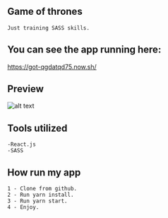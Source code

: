 ## Game of thrones

``` Just training SASS skills. ```

## You can see the app running here:
 
 https://got-qgdatqd75.now.sh/


## Preview

![alt text](https://imgbbb.com/images/2019/09/04/Capture2e3bfb901195267f.jpg)


## Tools utilized
```
-React.js
-SASS
```
## How run my app

```
1 - Clone from github.
2 - Run yarn install.
3 - Run yarn start.
4 - Enjoy.
```
